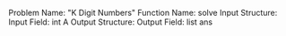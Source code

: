 Problem Name: "K Digit Numbers"
Function Name: solve
Input Structure:
Input Field: int A
Output Structure:
Output Field: list<int> ans
